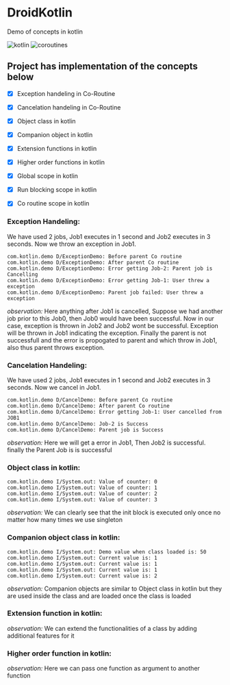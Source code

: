# DroidKotlin
Demo of concepts in kotlin

![kotlin](https://img.shields.io/badge/Kotlin-language-blue)
![coroutines](https://img.shields.io/badge/Coroutines-Tool-orange)

## Project has implementation of the concepts below

- [x]  Exception handeling in Co-Routine
- [x]  Cancelation handeling in Co-Routine
- [x]  Object class in kotlin
- [x]  Companion object in kotlin
- [x]  Extension functions in kotlin
- [x]  Higher order functions in kotlin
- [x]  Global scope in kotlin
- [x]  Run blocking scope in kotlin
- [x]  Co routine scope in kotlin


### Exception Handeling: 
We have used 2 jobs, Job1 executes in 1 second and Job2 executes in 3 seconds. Now we throw an exception in Job1.

```
com.kotlin.demo D/ExceptionDemo: Before parent Co routine
com.kotlin.demo D/ExceptionDemo: After parent Co routine
com.kotlin.demo D/ExceptionDemo: Error getting Job-2: Parent job is Cancelling
com.kotlin.demo D/ExceptionDemo: Error getting Job-1: User threw a exception
com.kotlin.demo D/ExceptionDemo: Parent job failed: User threw a exception
```
*observation:* Here anything after Job1 is cancelled, Suppose we had another job prior to this Job0, then Job0 would have been successful. Now in our case, exception is thrown in Job2 and Job2 wont be successful. Exception will be thrown in Job1 indicating the exception. Finally the parent is not successfull and the error is propogated to parent and which throw in Job1, also thus parent throws exception.


### Cancelation Handeling: 
We have used 2 jobs, Job1 executes in 1 second and Job2 executes in 3 seconds. Now we cancel in Job1.

```
com.kotlin.demo D/CancelDemo: Before parent Co routine
com.kotlin.demo D/CancelDemo: After parent Co routine
com.kotlin.demo D/CancelDemo: Error getting Job-1: User cancelled from JOB1
com.kotlin.demo D/CancelDemo: Job-2 is Success
com.kotlin.demo D/CancelDemo: Parent job is Success
```
*observation:* Here we will get a error in Job1, Then Job2 is successful. finally the Parent Job is is successful

### Object class in kotlin: 

```
com.kotlin.demo I/System.out: Value of counter: 0
com.kotlin.demo I/System.out: Value of counter: 1
com.kotlin.demo I/System.out: Value of counter: 2
com.kotlin.demo I/System.out: Value of counter: 3
```
*observation:* We can clearly see that the init block is executed only once no matter how many times we use singleton


### Companion object class in kotlin: 

```
com.kotlin.demo I/System.out: Demo value when class loaded is: 50
com.kotlin.demo I/System.out: Current value is: 1
com.kotlin.demo I/System.out: Current value is: 1
com.kotlin.demo I/System.out: Current value is: 1
com.kotlin.demo I/System.out: Current value is: 2
```
*observation:* Companion objects are similar to Object class in kotlin but they are used inside the class and are loaded once the class is loaded


### Extension function in kotlin: 
*observation:* We can extend the functionalities of a class by adding additional features for it 

### Higher order function in kotlin: 
*observation:* Here we can pass one function as argument to another function


